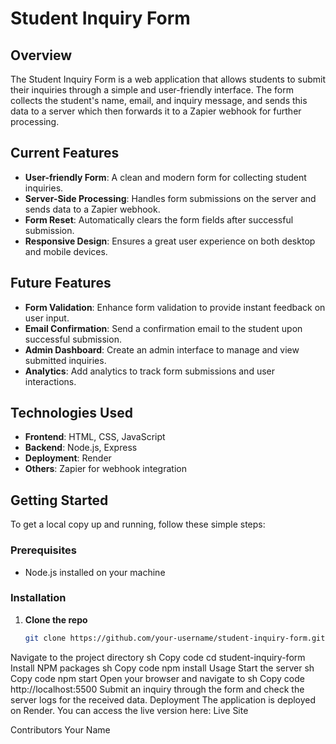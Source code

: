 # Student Inquiry Form

## Overview
The Student Inquiry Form is a web application that allows students to submit their inquiries through a simple and user-friendly interface. The form collects the student's name, email, and inquiry message, and sends this data to a server which then forwards it to a Zapier webhook for further processing.

## Current Features
- **User-friendly Form**: A clean and modern form for collecting student inquiries.
- **Server-Side Processing**: Handles form submissions on the server and sends data to a Zapier webhook.
- **Form Reset**: Automatically clears the form fields after successful submission.
- **Responsive Design**: Ensures a great user experience on both desktop and mobile devices.

## Future Features
- **Form Validation**: Enhance form validation to provide instant feedback on user input.
- **Email Confirmation**: Send a confirmation email to the student upon successful submission.
- **Admin Dashboard**: Create an admin interface to manage and view submitted inquiries.
- **Analytics**: Add analytics to track form submissions and user interactions.

## Technologies Used
- **Frontend**: HTML, CSS, JavaScript
- **Backend**: Node.js, Express
- **Deployment**: Render
- **Others**: Zapier for webhook integration

## Getting Started
To get a local copy up and running, follow these simple steps:

### Prerequisites
- Node.js installed on your machine

### Installation
1. **Clone the repo**
   ```sh
   git clone https://github.com/your-username/student-inquiry-form.git
Navigate to the project directory
sh
Copy code
cd student-inquiry-form
Install NPM packages
sh
Copy code
npm install
Usage
Start the server
sh
Copy code
npm start
Open your browser and navigate to
sh
Copy code
http://localhost:5500
Submit an inquiry through the form and check the server logs for the received data.
Deployment
The application is deployed on Render. You can access the live version here:
Live Site <!-- Add your live site link here -->

Contributors
Your Name 
